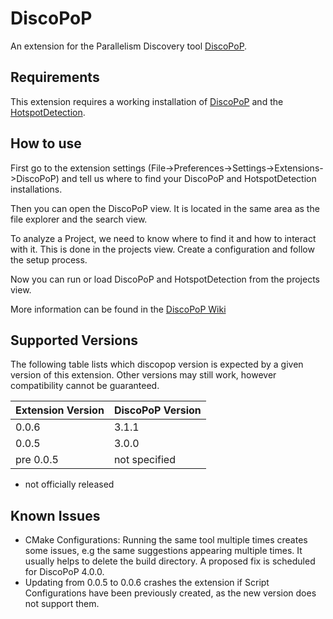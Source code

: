 # DiscoPoP

An extension for the Parallelism Discovery tool [DiscoPoP](https://www.discopop.tu-darmstadt.de/).

## Requirements

This extension requires a working installation of [DiscoPoP](https://github.com/discopop-project/discopop) and the [HotspotDetection](https://github.com/discopop-project/Hotspot-Detection).

## How to use

First go to the extension settings (File->Preferences->Settings->Extensions->DiscoPoP) and tell us where to find your DiscoPoP and HotspotDetection installations.

Then you can open the DiscoPoP view. It is located in the same area as the file explorer and the search view.

To analyze a Project, we need to know where to find it and how to interact with it. This is done in the projects view. Create a configuration and follow the setup process.

Now you can run or load DiscoPoP and HotspotDetection from the projects view.

More information can be found in the [DiscoPoP Wiki](https://discopop-project.github.io/discopop/)

## Supported Versions

The following table lists which discopop version is expected by a given version of this extension. Other versions may still work, however compatibility cannot be guaranteed.

| Extension Version | DiscoPoP Version |
| ----------------- | ---------------- |
| 0.0.6             | 3.1.1            |
| 0.0.5             | 3.0.0            |
| pre 0.0.5         | not specified    |

-   not officially released

## Known Issues

-   CMake Configurations: Running the same tool multiple times creates some issues, e.g the same suggestions appearing multiple times. It usually helps to delete the build directory. A proposed fix is scheduled for DiscoPoP 4.0.0.
-   Updating from 0.0.5 to 0.0.6 crashes the extension if Script Configurations have been previously created, as the new version does not support them.
